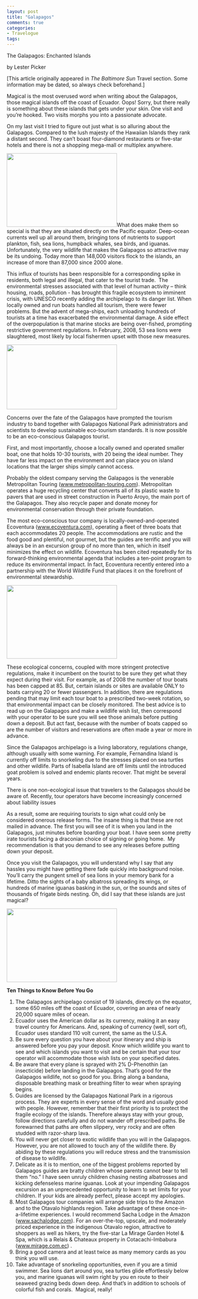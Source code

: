 ```yaml
---
layout: post
title: "Galapagos"
comments: true
categories:
- Travelogue
tags:
---
```

The Galapagos: Enchanted Islands

by Lester Picker

[This article originally appeared in <em>The Baltimore Sun </em>Travel section. Some information may be dated, so always check beforehand.]

Magical is the most overused word when writing about the Galapagos, those magical islands off the coast of Ecuador. Oops! Sorry, but there really is something about these islands that gets under your skin. One visit and you’re hooked. Two visits morphs you into a passionate advocate.

On my last visit I tried to figure out just what is so alluring about the Galapagos. Compared to the lush majesty of the Hawaiian Islands they rank a distant second. They can’t boast four-diamond restaurants or five-star hotels and there is not a shopping mega-mall or multiplex anywhere.

<a href="http://blog.lesterpickerphoto.com/wp-content/uploads/2010/07/galapagos_2007-12-12_10%C2%A9LesterPicker.jpg"><img class="alignleft size-medium wp-image-353" title="galapagos_2007-12-12_10©LesterPicker" src="http://blog.lesterpickerphoto.com/wp-content/uploads/2010/07/galapagos_2007-12-12_10%C2%A9LesterPicker-300x200.jpg" alt="" width="300" height="200"></a>What does make them so special is that they are situated directly on the Pacific equator. Deep-ocean currents well up all around them, bringing tons of nutrients to support plankton, fish, sea lions, humpback whales, sea birds, and iguanas. Unfortunately, the very wildlife that makes the Galapagos so attractive may be its undoing. Today more than 148,000 visitors flock to the islands, an increase of more than 87,000 since 2000 alone.

This influx of tourists has been responsible for a corresponding spike in residents, both legal and illegal, that cater to the tourist trade.  The environmental stresses associated with that level of human activity – think housing, roads, pollution - has brought this fragile ecosystem to imminent crisis, with UNESCO recently adding the archipelago to its danger list. When locally owned and run boats handled all tourism, there were fewer problems. But the advent of mega-ships, each unloading hundreds of tourists at a time has exacerbated the environmental damage. A side effect of the overpopulation is that marine stocks are being over-fished, prompting restrictive government regulations. In February, 2008, 53 sea lions were slaughtered, most likely by local fishermen upset with those new measures.

<a href="http://blog.lesterpickerphoto.com/wp-content/uploads/2010/07/galapagos_2006-11-14_11%C2%A9LesterPicker.jpg"><img class="size-medium wp-image-354" title="marine iguanas, Galapagos" src="http://blog.lesterpickerphoto.com/wp-content/uploads/2010/07/galapagos_2006-11-14_11%C2%A9LesterPicker-300x176.jpg" alt="" width="300" height="176"></a>

Concerns over the fate of the Galapagos have prompted the tourism industry to band together with Galapagos National Park administrators and scientists to develop sustainable eco-tourism standards. It is now possible to be an eco-conscious Galapagos tourist.

First, and most importantly, choose a locally owned and operated smaller boat, one that holds 10-30 tourists, with 20 being the ideal number. They have far less impact on the environment and can place you on island locations that the larger ships simply cannot access.

Probably the oldest company serving the Galapagos is the venerable Metropolitan Touring (www.metropolitan-touring.com). Metropolitan operates a huge recycling center that converts all of its plastic waste to pavers that are used in street construction in Puerto Aroyo, the main port of the Galapagos. They also recycle paper and donate money for environmental conservation through their private foundation.

The most eco-conscious tour company is locally-owned-and-operated Ecoventura (www.ecoventura.com), operating a fleet of three boats that each accommodates 20 people. The accommodations are rustic and the food good and plentiful, not gourmet, but the guides are terrific and you will always be in an excursion group of no more than ten, which in itself minimizes the effect on wildlife. Ecoventura has been cited repeatedly for its forward-thinking environmental agenda that includes a ten-point program to reduce its environmental impact. In fact, Ecoventura recently entered into a partnership with the World Wildlife Fund that places it on the forefront of environmental stewardship.

<a href="http://blog.lesterpickerphoto.com/wp-content/uploads/2010/07/galapagos_2007-12-14_8%C2%A9LesterPicker.jpg"><img class="size-medium wp-image-356" title="galapagos_2007-12-14_8©LesterPicker" src="http://blog.lesterpickerphoto.com/wp-content/uploads/2010/07/galapagos_2007-12-14_8%C2%A9LesterPicker-300x200.jpg" alt="" width="300" height="200"></a>

These ecological concerns, coupled with more stringent protective regulations, make it incumbent on the tourist to be sure they get what they expect during their visit. For example, as of 2008 the number of tour boats has been capped at 85. But, certain islands or sites are available ONLY to boats carrying 20 or fewer passengers. In addition, there are regulations pending that may limit each tour boat to a prescribed two-week rotation, so that environmental impact can be closely monitored. The best advice is to read up on the Galapagos and make a wildlife wish list, then correspond with your operator to be sure you will see those animals before putting down a deposit. But act fast, because with the number of boats capped so are the number of visitors and reservations are often made a year or more in advance.

Since the Galapagos archipelago is a living laboratory, regulations change, although usually with some warning. For example, Fernandina Island is currently off limits to snorkeling due to the stresses placed on sea turtles and other wildlife. Parts of Isabella Island are off limits until the introduced goat problem is solved and endemic plants recover. That might be several years.

There is one non-ecological issue that travelers to the Galapagos should be aware of. Recently, tour operators have become increasingly concerned about liability issues

As a result, some are requiring tourists to sign what could only be considered onerous release forms. The insane thing is that these are not mailed in advance. The first you will see of it is when you land in the Galapagos, just minutes before boarding your boat. I have seen some pretty irate tourists facing a draconian choice of signing or going home.  My recommendation is that you demand to see any releases before putting down your deposit.

Once you visit the Galapagos, you will understand why I say that any hassles you might have getting there fade quickly into background noise. You’ll carry the pungent smell of sea lions in your memory bank for a lifetime. Ditto the sights of a baby albatross spreading its wings, or hundreds of marine iguanas basking in the sun, or the sounds and sites of thousands of frigate birds nesting. Oh, did I say that these islands are just magical?

<a href="http://blog.lesterpickerphoto.com/wp-content/uploads/2010/07/galapagos_2007-12-13_9%C2%A9LesterPicker.jpg"><img class="size-medium wp-image-358" title="Giant Tortoise, Galapagos" src="http://blog.lesterpickerphoto.com/wp-content/uploads/2010/07/galapagos_2007-12-13_9%C2%A9LesterPicker-300x200.jpg" alt="" width="300" height="200"></a>

<strong>Ten Things to Know Before You Go</strong>
<ol>
<li>The      Galapagos archipelago consist of 19 islands, directly on the equator, some      650 miles off the coast of Ecuador, covering an area of nearly 20,000      square miles of ocean.</li>
	<li>Ecuador      uses the American dollar as its currency, making it an easy travel country      for Americans. And, speaking of currency (well, sort of), Ecuador uses      standard 110 volt current, the same as the U.S.A.</li>
	<li>Be      sure every question you have about your itinerary and ship is answered      before you pay your deposit. Know which wildlife you want to see and which      islands you want to visit and be certain that your tour operator will      accommodate those wish lists on your specified dates.</li>
	<li>Be      aware that every plane is sprayed with 2% D-Phenothin (an insecticide)      before landing in the Galapagos. That’s good for the Galapagos wildlife,      not so good for you. Bring along a bandana, disposable breathing mask or      breathing filter to wear when spraying begins.</li>
	<li>Guides      are licensed by the Galapagos National Park in a rigorous process. They      are experts in every sense of the word and usually good with people.      However, remember that their first priority is to protect the fragile      ecology of the islands. Therefore always stay with your group, follow      directions carefully and do not wander off prescribed paths. Be forewarned      that paths are often slippery, very rocky and are often studded with      razor-sharp lava.</li>
	<li>You      will never get closer to exotic wildlife than you will in the Galapagos.      However, you are not allowed to touch any of the wildlife there. By      abiding by these regulations you will reduce stress and the transmission      of disease to wildlife.</li>
	<li>Delicate      as it is to mention, one of the biggest problems reported by Galapagos      guides are bratty children whose parents cannot bear to tell them “no.” I      have seen unruly children chasing nesting albatrosses and kicking      defenseless marine iguanas. Look at your impending Galapagos excursion as      an unprecedented opportunity to learn to set limits for your children. If      your kids are already perfect, please accept my apologies.</li>
	<li>Most      Galapagos tour companies will arrange side trips to the Amazon and to the      Otavalo highlands region. Take advantage of these once-in-a-lifetime      experiences. I would recommend Sacha Lodge in the Amazon (<a href="http://www.sachalodge.com">www.sachalodge.com</a>). For an      over-the-top, upscale, and moderately priced experience in the indigenous      Otavalo region, attractive to shoppers as well as hikers, try the      five-star La Mirage Garden Hotel &amp; Spa, which is a Relais &amp;      Chateaux property in Cotacachi-Imbabura (<a href="http://www.mirage.com.ec">www.mirage.com.ec</a>)      .</li>
	<li>Bring      a good camera and at least twice as many memory cards as you think you      will use.</li>
	<li>Take      advantage of snorkeling opportunities, even if you are a timid swimmer.      Sea lions dart around you, sea turtles glide effortlessly below you, and      marine iguanas will swim right by you en route to their seaweed grazing      beds down deep. And that’s in addition to schools of colorful fish and      corals.  Magical, really!</li>
</ol>